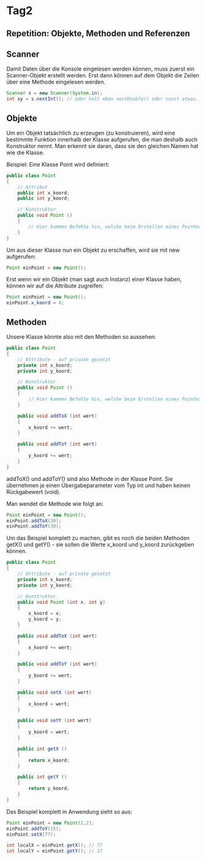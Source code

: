 # Tag2

## Repetition: Objekte, Methoden und Referenzen

## Scanner
Damit Daten über die Konsole eingelesen werden können, muss zuerst ein Scanner-Objekt erstellt werden. Erst dann können auf dem Objekt die Zeilen über eine Methode eingelesen werden.

```java
Scanner s = new Scanner(System.in);
int xy = s.nextInt(); // oder halt eben nextDouble() oder sonst etwas....
```

## Objekte

Um ein Objekt tatsächlich zu erzeugen (zu konstruieren), wird eine bestimmte Funktion innerhalb der Klasse aufgerufen, die man deshalb auch Konstruktor nennt. Man erkennt sie daran, dass sie den gleichen Namen hat wie die Klasse.

Beispiel: Eine Klasse Point wird definiert:
```java
public class Point
{
    // Attribut 
    public int x_koord;
    public int y_koord;

    // Konstruktor
    public void Point ()
    {
        // Hier kommen Befehle hin, welche beim Erstellen eines Pointers ausgeführt werden sollen
    }
}
```
Um aus dieser Klasse nun ein Objekt zu erschaffen, wird sie mit new aufgerufen:
```java
Point einPoint = new Point();
```
Erst wenn wir ein Objekt (man sagt auch Instanz) einer Klasse haben, können wir auf die Attribute zugreifen:
```java
Point einPoint = new Point();
einPoint.x_koord = 4;
```

## Methoden

Unsere Klasse könnte also mit den Methoden so aussehen:
```java
public class Point
{
    // Attribute - auf private gesetzt 
    private int x_koord;
    private int y_koord;

    // Konstruktor
    public void Point ()
    {
        // Hier kommen Befehle hin, welche beim Erstellen eines Pointes ausgeführt werden sollen
    }

    public void addToX (int wert)
    {
        x_koord += wert;
    }

    public void addToY (int wert)
    {
        y_koord += wert;
    }
}
```
addToX() und addToY() sind also Methode in der Klasse Point. Sie übernehmen je einen Übergabeparameter vom Typ int und haben keinen Rückgabewert (void).

Man wendet die Methode wie folgt an:
```java
Point einPoint = new Point();
einPoint.addToX(30);
einPoint.addToY(30);
```
Um das Beispiel komplett zu machen, gibt es noch die beiden Methoden getX() und getY() - sie sollen die Werte x_koord und y_koord zurückgeben können.
```java
public class Point
{
    // Attribute - auf private gesetzt 
    private int x_koord;
    private int y_koord;

    // Konstruktor
    public void Point (int x, int y)
    {
        x_koord = x;
        y_koord = y;
    }

    public void addToX (int wert)
    {
        x_koord += wert;
    }

    public void addToY (int wert)
    {
        y_koord += wert;
    }

    public void setX (int wert)
    {
        x_koord = wert;
    }

    public void setY (int wert)
    {
        y_koord = wert;
    }

    public int getX ()
    {
        return x_koord;
    }

    public int getY ()
    {
        return y_koord;
    }
}
```
Das Beispiel komplett in Anwendung sieht so aus:
```java
Point einPoint = new Point(2,2);
einPoint.addToY(15);
einPoint.setX(77);

int localX = einPoint.getX(); // 77
int localY = einPoint.getY(); // 17
```

